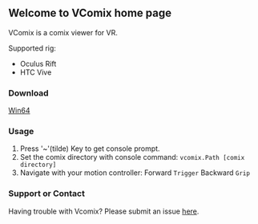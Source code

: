 ## Welcome to VComix home page

VComix is a comix viewer for VR.

Supported rig:
- Oculus Rift
- HTC Vive

### Download

[Win64](https://github.com/seanlis/vcomix/releases/download/v0.1.0/vcomix-win64.zip)

### Usage

1. Press '~'(tilde) Key to get console prompt.
2. Set the comix directory with console command: `vcomix.Path [comix directory]`
3. Navigate with your motion controller: Forward `Trigger` Backward `Grip`

### Support or Contact

Having trouble with Vcomix? Please submit an issue [here](https://github.com/seanlis/vcomix/issues).
